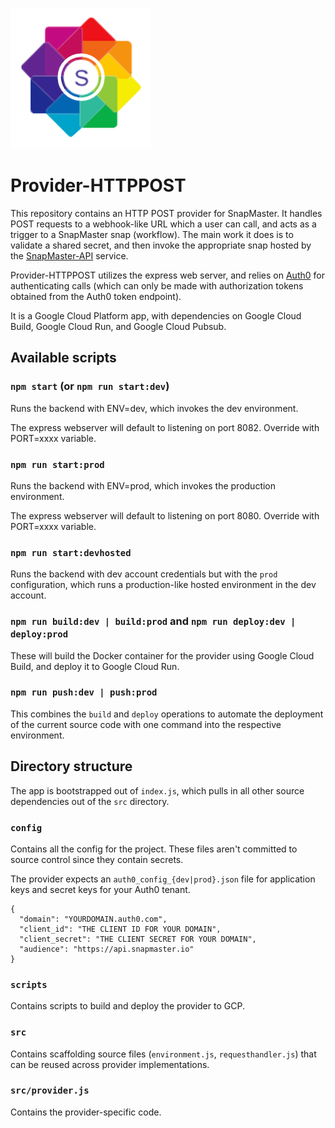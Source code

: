 ![SnapMaster](https://github.com/snapmaster-io/snapmaster/blob/master/public/SnapMaster-logo-220.png)
# Provider-HTTPPOST

This repository contains an HTTP POST provider for SnapMaster.  It handles POST requests to 
a webhook-like URL which a user can call, and acts as a trigger to a SnapMaster snap (workflow).  The main work it does is to validate a shared secret, and then invoke 
the appropriate snap hosted by the [SnapMaster-API](https://github.com/snapmaster-io/snapmaster-api) service.

Provider-HTTPPOST utilizes the express web server, and relies on [Auth0](https://auth0.com) for authenticating calls (which can only be made with authorization tokens obtained from the Auth0 token endpoint).

It is a Google Cloud Platform app, with dependencies on Google Cloud Build, Google Cloud Run, and Google Cloud Pubsub. 

## Available scripts

### `npm start` (or `npm run start:dev`)

Runs the backend with ENV=dev, which invokes the dev environment.  

The express webserver will default to listening on port 8082.  Override with PORT=xxxx variable.

### `npm run start:prod`

Runs the backend with ENV=prod, which invokes the production environment. 

The express webserver will default to listening on port 8080.  Override with PORT=xxxx variable.

### `npm run start:devhosted`

Runs the backend with dev account credentials but with the `prod` configuration, which runs 
a production-like hosted environment in the dev account. 

### `npm run build:dev | build:prod` and `npm run deploy:dev | deploy:prod`

These will build the Docker container for the provider using Google Cloud Build, and deploy it to Google Cloud Run.  

### `npm run push:dev | push:prod`

This combines the `build` and `deploy` operations to automate the deployment of the current source code with one command into the respective environment.

## Directory structure

The app is bootstrapped out of `index.js`, which pulls in all other source dependencies out of the `src` directory.

### `config`

Contains all the config for the project.  These files aren't committed to source control since they contain secrets.

The provider expects an `auth0_config_{dev|prod}.json` file for application keys and secret keys for your Auth0 tenant.

```
{
  "domain": "YOURDOMAIN.auth0.com",
  "client_id": "THE CLIENT ID FOR YOUR DOMAIN",
  "client_secret": "THE CLIENT SECRET FOR YOUR DOMAIN",
  "audience": "https://api.snapmaster.io"
}
```

### `scripts`

Contains scripts to build and deploy the provider to GCP.

### `src`

Contains scaffolding source files (`environment.js`, `requesthandler.js`) that can be reused across provider implementations.

### `src/provider.js`

Contains the provider-specific code.  
